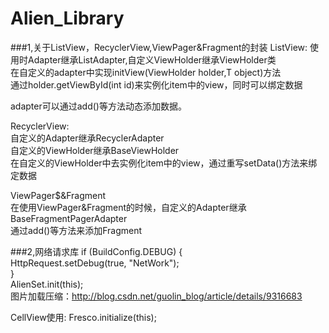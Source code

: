 # Alien_Library
###1,关于ListView，RecyclerView,ViewPager&Fragment的封装
ListView:
使用时Adapter继承ListAdapter,自定义ViewHolder继承ViewHolder类  
在自定义的adapter中实现initView(ViewHolder holder,T object)方法  
通过holder.getViewById(int id)来实例化item中的view，同时可以绑定数据  

adapter可以通过add()等方法动态添加数据。  

RecyclerView:  
自定义的Adapter继承RecyclerAdapter  
自定义的ViewHolder继承BaseViewHolder  
在自定义的ViewHolder中去实例化item中的view，通过重写setData()方法来绑定数据  

ViewPager$&Fragment  
在使用ViewPager&Fragment的时候，自定义的Adapter继承BaseFragmentPagerAdapter  
通过add()等方法来添加Fragment   

###2,网络请求库
if (BuildConfig.DEBUG) {  
            HttpRequest.setDebug(true, "NetWork");  
        }  
        AlienSet.init(this);  
图片加载压缩：http://blog.csdn.net/guolin_blog/article/details/9316683


CellView使用:
 Fresco.initialize(this);